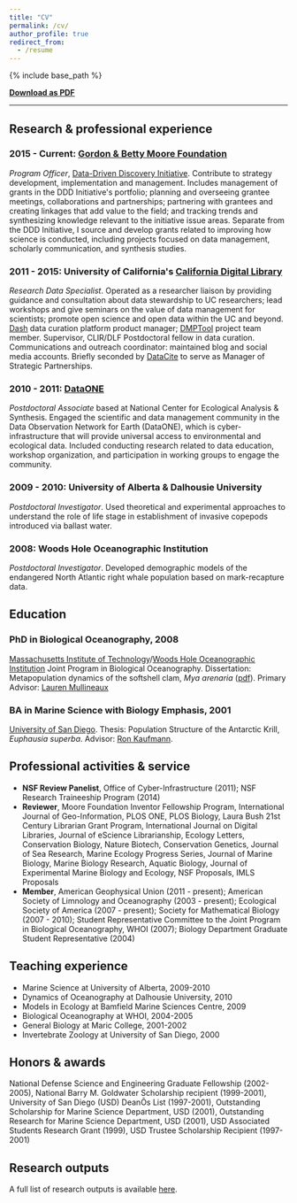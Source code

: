 ```yaml
---
title: "CV"
permalink: /cv/
author_profile: true
redirect_from:
  - /resume
---
```


{% include base_path %}

**[Download as PDF](https://strasser.github.io/files/cv.pdf)**

---

## Research & professional experience 

### 2015 - Current: [Gordon & Betty Moore Foundation](http://www.moore.org)

_Program Officer_, [Data-Driven Discovery Initiative](http://www.moore.org/programs/science/data-driven-discovery). Contribute to strategy development, implementation and management. Includes management of grants in the DDD Initiative's portfolio; planning and overseeing grantee meetings, collaborations and partnerships; partnering with grantees and creating linkages that add value to the field; and tracking trends and synthesizing knowledge relevant to the initiative issue areas. Separate from the DDD Initiative, I source and develop grants related to improving how science is conducted, including projects focused on data management,  scholarly communication, and synthesis studies.

### 2011 - 2015: University of California's [California Digital Library](http://cdlib.org)

_Research Data Specialist_. Operated as a researcher liaison by providing guidance and consultation about data stewardship to UC researchers; lead workshops and give seminars on the value of data management for scientists; promote open science and open data within the UC and beyond. [Dash](http://cdluc3.github.io/dash) data curation platform product manager; [DMPTool](http://dmptool.org) project team member. Supervisor, CLIR/DLF Postdoctoral fellow in data curation. Communications and outreach coordinator: maintained blog and social media accounts. Briefly seconded by [DataCite](http://datacite.org) to serve as Manager of Strategic Partnerships.

### 2010 - 2011: [DataONE](http://dataone.org)

_Postdoctoral Associate_ based at National Center for Ecological Analysis & Synthesis. Engaged the scientific and data management community in the Data Observation Network for Earth (DataONE), which is cyber-infrastructure that will provide universal access to environmental and ecological data. Included conducting research related to data education, workshop organization, and participation in working groups to engage the community. 

### 2009 - 2010: University of Alberta & Dalhousie University

_Postdoctoral Investigator_. Used theoretical and experimental approaches to understand the role of life stage in establishment of invasive copepods introduced via ballast water.

### 2008: Woods Hole Oceanographic Institution

_Postdoctoral Investigator_. Developed demographic models of the endangered North Atlantic right whale population based on mark-recapture data.


## Education

### PhD in Biological Oceanography, 2008

[Massachusetts Institute of Technology](http://www.mit.edu/)/[Woods Hole Oceanographic Institution](http://www.whoi.edu) Joint Program in Biological Oceanography. Dissertation: Metapopulation dynamics of the softshell clam, _Mya arenaria_ ([pdf](/files/Strasser_thesis.pdf)). Primary Advisor: [Lauren Mullineaux](http://www.whoi.edu/profile.do?id=lmullineaux)

### BA in Marine Science with Biology Emphasis, 2001

[University of San Diego](http://www.sandiego.edu/). Thesis: Population Structure of the Antarctic Krill, _Euphausia superba_. Advisor: [Ron Kaufmann](http://home.sandiego.edu/~kaufmann/).

  
## Professional activities & service

- **NSF Review Panelist**, Office of Cyber-Infrastructure (2011); NSF Research Traineeship Program (2014)
- **Reviewer**,  Moore Foundation Inventor Fellowship Program, International Journal of Geo-Information, PLOS ONE, PLOS Biology, Laura Bush 21st Century Librarian Grant Program, International Journal on Digital Libraries, Journal of eScience Librarianship, Ecology Letters, Conservation Biology, Nature Biotech, Conservation Genetics, Journal of Sea Research, Marine Ecology Progress Series, Journal of Marine Biology, Marine Biology Research, Aquatic Biology, Journal of Experimental Marine Biology and Ecology, NSF Proposals, IMLS Proposals
- **Member**, American Geophysical Union (2011 - present); American Society of Limnology and Oceanography (2003 - present); Ecological Society of America (2007 - present); Society for Mathematical Biology (2007 - 2010); Student Representative Committee to the Joint Program in Biological Oceanography, WHOI (2007); Biology Department Graduate Student Representative (2004)

## Teaching experience

* Marine Science at University of Alberta, 2009-2010
* Dynamics of Oceanography at Dalhousie University, 2010
* Models in Ecology at Bamfield Marine Sciences Centre, 2009
* Biological Oceanography at WHOI, 2004-2005
* General Biology at Maric College, 2001-2002
* Invertebrate Zoology at University of San Diego, 2000


## Honors & awards

National Defense Science and Engineering Graduate Fellowship (2002-2005), National Barry M. Goldwater Scholarship recipient (1999-2001), University of San Diego (USD) DeanÕs List (1997-2001), Outstanding Scholarship for Marine Science Department, USD (2001), Outstanding Research for Marine Science Department, USD (2001), USD Associated Students Research Grant (1999), USD Trustee Scholarship Recipient (1997-2001) 


## Research outputs

A full list of research outputs is available [here](https://strasser.github.io/products/).

<!-- 
  <ul>{% for post in site.publications %}
    {% include archive-single-cv.html %}
  {% endfor %}</ul>
  
Talks
======
  <ul>{% for post in site.talks %}
    {% include archive-single-talk-cv.html %}
  {% endfor %}</ul>

-->
  
